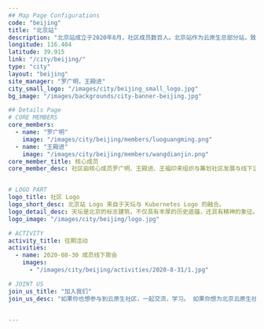 ```yaml
---
## Map Page Configurations
code: "beijing"
title: "北京站"
description: "北京站成立于2020年8月，社区成员数百人。北京站作为云原生总部分站，致力于汇聚北京当地优秀云原生人才，连接云原生开源社区与开发者，促进云原生技术的交流和推广！站长：罗广明，王殿进。如何加入北京站，请点击下面【查看详情】。"
longitude: 116.404
latitude: 39.915
link: "/city/beijing/"
type: "city"
layout: "beijing"
site_manager: "罗广明，王殿进"
city_small_logo: "/images/city/beijing_small_logo.jpg"
bg_image: "/images/backgrounds/city-banner-beijing.jpg"

## Details Page
# CORE MEMBERS
core_members:
  - name: "罗广明"
    image: "/images/city/beijing/members/luoguangming.png"
  - name: "王殿进"
    image: "/images/city/beijing/members/wangdianjin.png"
core_member_title: 核心成员
core_member_desc: 社区由核心成员罗广明、王殿进、王福印来组织与筹划社区发展与线下活动等事宜。我们热爱开源事业，热爱云原生技术。希望有更多人加入社区，一起组织线下活动，在北京推广云原生技术。


# LOGO PART
logo_title: 社区 Logo
logo_short_desc: 北京站 Logo 来自于天坛与 Kubernetes Logo 的融合。
logo_detail_desc: 天坛是北京的标志建筑，不仅具有丰厚的历史底蕴，还具有精神的象征。如今如火如荼的云原生技术也正值青春，活力尽现，两者结合相得益彰。我们社区将连接沟通北京的 IT 与云原生，共同促进云原生的落地与繁荣。"
logo_image: "/images/city/beijing/logo.jpg"

# ACTIVITY
activity_title: 往期活动
activities:
  - name: 2020-08-30 成员线下聚会
    images: 
      - "/images/city/beijing/activities/2020-8-31/1.jpg"

# JOINT US
join_us_title: "加入我们"
join_us_desc: "如果你也想参与到云原生社区，一起交流，学习。 如果你想为北京云原生社区的强大贡献一份自己的力量，`请扫码关注下方微信公众号`。 如需加入微信群，请通过公众号后台回复「北京站」, 站长将邀请您加入北京站群。"


---
```

